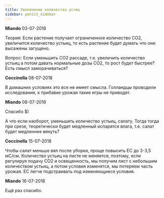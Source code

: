 ```yaml
---
title: Увеличение количества устиц
sidebar: ponics_sidebar
---
```


**Miando** 03-07-2018

Теория: Если растение получает ограниченное количество СО2, увеличится количество устьиц, то есть растение будет думать что они высажены загущено.

Вопрос: Если уменьшить СО2 рассаде, т.е. увеличить количество устьиц а потом давать нормальные дозы СО2, то рост будет быстрее? Есть смысл заморачиваться?


**Coccinella** 08-07-2018

В домашних условиях это все не имеет смысла. Голландцы проводили исследования, к прибавке урожая такие игры не приводят. 


**Miando** 08-07-2018

Спасибо $)

А что если наоборот, уменьшить количество устьиц, салату. Тогда тогда при срезе, теоретически будет медленный испарятся влага, т.е. салат будет медленнее вянуть?


**Coccinella** 15-07-2018

Чтобы салат меньше вял после уборки, проще повысить ЕС до 3-3,5 мС/см. Количество устьиц на листе не меняется, поэтому, если регулируя подачу СО2 и освещенность, мы получим лист с небольшим количеством устьиц, а потом условия изменятся, мы потеряем часть урожая. ЕС легче подстраивать под изменяющиеся условия.


**Miando** 16-07-2018

Ещё раз спасибо. 


